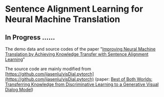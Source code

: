 # Sentence Alignment Learning for Neural Machine Translation

## In Progress ……

The demo data and source codes of the paper "[Improving Neural Machine Translation by Achieving Knowledge Transfer with Sentence Alignment Learning](https://www.aclweb.org/anthology/K19-1025/)"


The source code are mainly modified from [https://github.com/jiasenlu/visDial.pytorch](https://github.com/jiasenlu/visDial.pytorch) (paper: [Best of Both Worlds: Transferring Knowledge from Discriminative Learning to a Generative Visual Dialog Model](https://arxiv.org/abs/1706.01554))
